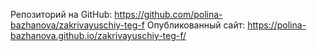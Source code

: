 Репозиторий на GitHub: https://github.com/polina-bazhanova/zakrivayuschiy-teg-f
Опубликованный сайт: https://polina-bazhanova.github.io/zakrivayuschiy-teg-f/